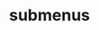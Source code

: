 ---
layout: page
title: submenus
nav: false  # true TO ADD NAV DROPDOWN BACK
nav_order: 6
dropdown: true
children:
    - title: publications
      permalink: /publications/
    - title: divider
    # - title: projects
    #   permalink: /projects/
---